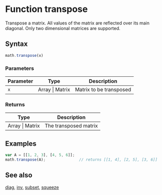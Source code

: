 <!-- Note: This file is automatically generated from source code comments. Changes made in this file will be overridden. -->

# Function transpose

Transpose a matrix. All values of the matrix are reflected over its
main diagonal. Only two dimensional matrices are supported.


## Syntax

```js
math.transpose(x)
```

### Parameters

Parameter | Type | Description
--------- | ---- | -----------
`x` | Array &#124; Matrix | Matrix to be transposed

### Returns

Type | Description
---- | -----------
Array &#124; Matrix | The transposed matrix


## Examples

```js
var A = [[1, 2, 3], [4, 5, 6]];
math.transpose(A);               // returns [[1, 4], [2, 5], [3, 6]]
```


## See also

[diag](diag.md),
[inv](inv.md),
[subset](subset.md),
[squeeze](squeeze.md)
